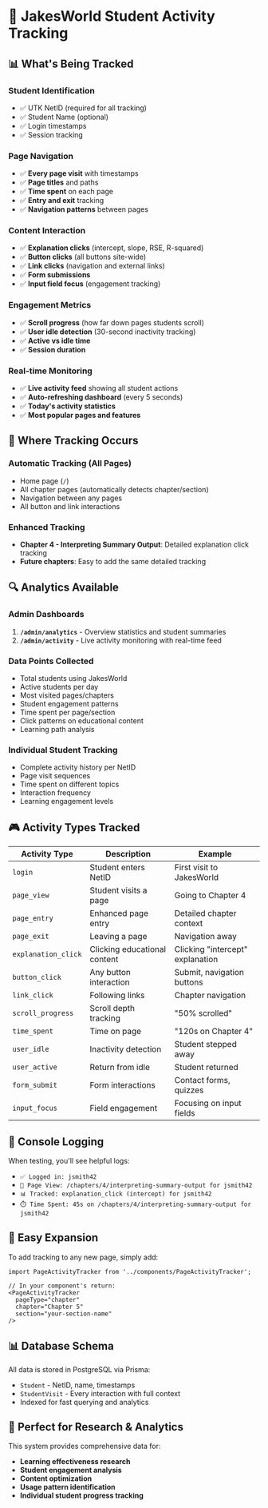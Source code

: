 # 🎯 JakesWorld Student Activity Tracking

## 📊 What's Being Tracked

### **Student Identification**
- ✅ UTK NetID (required for all tracking)
- ✅ Student Name (optional)
- ✅ Login timestamps
- ✅ Session tracking

### **Page Navigation**
- ✅ **Every page visit** with timestamps
- ✅ **Page titles** and paths
- ✅ **Time spent** on each page
- ✅ **Entry and exit** tracking
- ✅ **Navigation patterns** between pages

### **Content Interaction**
- ✅ **Explanation clicks** (intercept, slope, RSE, R-squared)
- ✅ **Button clicks** (all buttons site-wide)
- ✅ **Link clicks** (navigation and external links)
- ✅ **Form submissions**
- ✅ **Input field focus** (engagement tracking)

### **Engagement Metrics**
- ✅ **Scroll progress** (how far down pages students scroll)
- ✅ **User idle detection** (30-second inactivity tracking)
- ✅ **Active vs idle time**
- ✅ **Session duration**

### **Real-time Monitoring**
- ✅ **Live activity feed** showing all student actions
- ✅ **Auto-refreshing dashboard** (every 5 seconds)
- ✅ **Today's activity statistics**
- ✅ **Most popular pages and features**

## 📍 Where Tracking Occurs

### **Automatic Tracking (All Pages)**
- Home page (`/`)
- All chapter pages (automatically detects chapter/section)
- Navigation between any pages
- All button and link interactions

### **Enhanced Tracking**
- **Chapter 4 - Interpreting Summary Output**: Detailed explanation click tracking
- **Future chapters**: Easy to add the same detailed tracking

## 🔍 Analytics Available

### **Admin Dashboards**
1. **`/admin/analytics`** - Overview statistics and student summaries
2. **`/admin/activity`** - Live activity monitoring with real-time feed

### **Data Points Collected**
- Total students using JakesWorld
- Active students per day
- Most visited pages/chapters
- Student engagement patterns
- Time spent per page/section
- Click patterns on educational content
- Learning path analysis

### **Individual Student Tracking**
- Complete activity history per NetID
- Page visit sequences
- Time spent on different topics
- Interaction frequency
- Learning engagement levels

## 🎮 Activity Types Tracked

| Activity Type | Description | Example |
|---------------|-------------|---------|
| `login` | Student enters NetID | First visit to JakesWorld |
| `page_view` | Student visits a page | Going to Chapter 4 |
| `page_entry` | Enhanced page entry | Detailed chapter context |
| `page_exit` | Leaving a page | Navigation away |
| `explanation_click` | Clicking educational content | Clicking "intercept" explanation |
| `button_click` | Any button interaction | Submit, navigation buttons |
| `link_click` | Following links | Chapter navigation |
| `scroll_progress` | Scroll depth tracking | "50% scrolled" |
| `time_spent` | Time on page | "120s on Chapter 4" |
| `user_idle` | Inactivity detection | Student stepped away |
| `user_active` | Return from idle | Student returned |
| `form_submit` | Form interactions | Contact forms, quizzes |
| `input_focus` | Field engagement | Focusing on input fields |

## 🚀 Console Logging

When testing, you'll see helpful logs:
- `✅ Logged in: jsmith42`
- `📄 Page View: /chapters/4/interpreting-summary-output for jsmith42`
- `📊 Tracked: explanation_click (intercept) for jsmith42`
- `⏱️ Time Spent: 45s on /chapters/4/interpreting-summary-output for jsmith42`

## 🔧 Easy Expansion

To add tracking to any new page, simply add:
```tsx
import PageActivityTracker from '../components/PageActivityTracker';

// In your component's return:
<PageActivityTracker 
  pageType="chapter"
  chapter="Chapter 5"
  section="your-section-name"
/>
```

## 📊 Database Schema

All data is stored in PostgreSQL via Prisma:
- `Student` - NetID, name, timestamps
- `StudentVisit` - Every interaction with full context
- Indexed for fast querying and analytics

## 🎯 Perfect for Research & Analytics

This system provides comprehensive data for:
- **Learning effectiveness research**
- **Student engagement analysis** 
- **Content optimization**
- **Usage pattern identification**
- **Individual student progress tracking**
